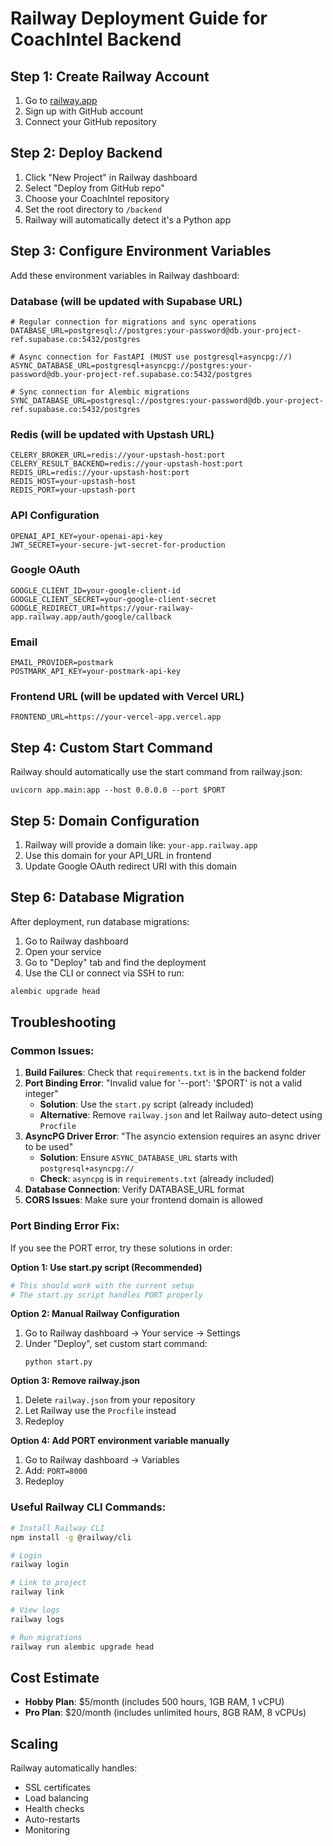 # Railway Deployment Guide for CoachIntel Backend

## Step 1: Create Railway Account
1. Go to [railway.app](https://railway.app)
2. Sign up with GitHub account
3. Connect your GitHub repository

## Step 2: Deploy Backend
1. Click "New Project" in Railway dashboard
2. Select "Deploy from GitHub repo"
3. Choose your CoachIntel repository
4. Set the root directory to `/backend`
5. Railway will automatically detect it's a Python app

## Step 3: Configure Environment Variables
Add these environment variables in Railway dashboard:

### Database (will be updated with Supabase URL)
```
# Regular connection for migrations and sync operations
DATABASE_URL=postgresql://postgres:your-password@db.your-project-ref.supabase.co:5432/postgres

# Async connection for FastAPI (MUST use postgresql+asyncpg://)
ASYNC_DATABASE_URL=postgresql+asyncpg://postgres:your-password@db.your-project-ref.supabase.co:5432/postgres

# Sync connection for Alembic migrations
SYNC_DATABASE_URL=postgresql://postgres:your-password@db.your-project-ref.supabase.co:5432/postgres
```

### Redis (will be updated with Upstash URL)
```
CELERY_BROKER_URL=redis://your-upstash-host:port
CELERY_RESULT_BACKEND=redis://your-upstash-host:port
REDIS_URL=redis://your-upstash-host:port
REDIS_HOST=your-upstash-host
REDIS_PORT=your-upstash-port
```

### API Configuration
```
OPENAI_API_KEY=your-openai-api-key
JWT_SECRET=your-secure-jwt-secret-for-production
```

### Google OAuth
```
GOOGLE_CLIENT_ID=your-google-client-id
GOOGLE_CLIENT_SECRET=your-google-client-secret
GOOGLE_REDIRECT_URI=https://your-railway-app.railway.app/auth/google/callback
```

### Email
```
EMAIL_PROVIDER=postmark
POSTMARK_API_KEY=your-postmark-api-key
```

### Frontend URL (will be updated with Vercel URL)
```
FRONTEND_URL=https://your-vercel-app.vercel.app
```

## Step 4: Custom Start Command
Railway should automatically use the start command from railway.json:
```
uvicorn app.main:app --host 0.0.0.0 --port $PORT
```

## Step 5: Domain Configuration
1. Railway will provide a domain like: `your-app.railway.app`
2. Use this domain for your API_URL in frontend
3. Update Google OAuth redirect URI with this domain

## Step 6: Database Migration
After deployment, run database migrations:
1. Go to Railway dashboard
2. Open your service
3. Go to "Deploy" tab and find the deployment
4. Use the CLI or connect via SSH to run:
```bash
alembic upgrade head
```

## Troubleshooting

### Common Issues:
1. **Build Failures**: Check that `requirements.txt` is in the backend folder
2. **Port Binding Error**: "Invalid value for '--port': '$PORT' is not a valid integer"
   - **Solution**: Use the `start.py` script (already included)
   - **Alternative**: Remove `railway.json` and let Railway auto-detect using `Procfile`
3. **AsyncPG Driver Error**: "The asyncio extension requires an async driver to be used"
   - **Solution**: Ensure `ASYNC_DATABASE_URL` starts with `postgresql+asyncpg://`
   - **Check**: `asyncpg` is in `requirements.txt` (already included)
4. **Database Connection**: Verify DATABASE_URL format
5. **CORS Issues**: Make sure your frontend domain is allowed

### Port Binding Error Fix:
If you see the PORT error, try these solutions in order:

**Option 1: Use start.py script (Recommended)**
```bash
# This should work with the current setup
# The start.py script handles PORT properly
```

**Option 2: Manual Railway Configuration**
1. Go to Railway dashboard → Your service → Settings
2. Under "Deploy", set custom start command:
   ```
   python start.py
   ```

**Option 3: Remove railway.json**
1. Delete `railway.json` from your repository
2. Let Railway use the `Procfile` instead
3. Redeploy

**Option 4: Add PORT environment variable manually**
1. Go to Railway dashboard → Variables
2. Add: `PORT=8000`
3. Redeploy

### Useful Railway CLI Commands:
```bash
# Install Railway CLI
npm install -g @railway/cli

# Login
railway login

# Link to project
railway link

# View logs
railway logs

# Run migrations
railway run alembic upgrade head
```

## Cost Estimate
- **Hobby Plan**: $5/month (includes 500 hours, 1GB RAM, 1 vCPU)
- **Pro Plan**: $20/month (includes unlimited hours, 8GB RAM, 8 vCPUs)

## Scaling
Railway automatically handles:
- SSL certificates
- Load balancing
- Health checks
- Auto-restarts
- Monitoring
